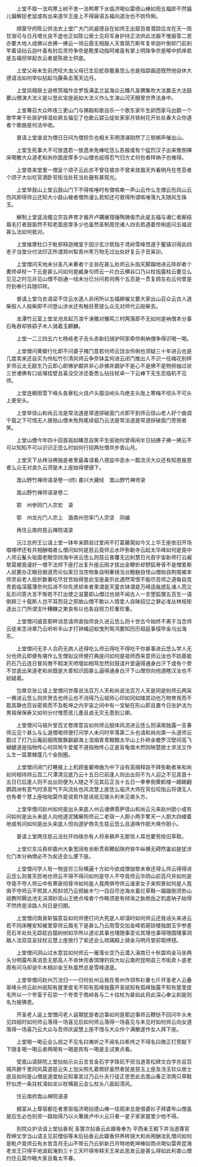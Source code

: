 <!-- { "loadSidebar": true } -->
　　上堂不取一法鸡寒上树不舍一法鸭寒下水临济喝似雷德山棒如雨五福即不然猫儿偏解捉老鼠或有出来道华王座上不得寐语五福向道汝也不妨伶俐。

　　顺蒙守府陈公供法衣上堂广大门风威德自在如师王出窟百兽潜踪应龙在天一雨甘澍可与日月增光良不虚也正如陈公居士见将军身护持正法供此法服不惟报答二恩亦要大地人成佛以衣拂一拂云一领云霞无相服人天普荫万斯年复举迦叶倒却门前刹竿着话拈云迦叶虽有肘后灵符争奈是靴里动指阿难虽有掌上明珠争奈是喉中抓痒若是五福但举起衣云者是陈居士供底。

　　上堂父母未生前虎咬大虫父母已生后蛇吞鳖鼻恁么也是指踪画迹既然他自休大德请法如何举似拈起乌藤条击落天边月。

　　上堂凤翔居士追修冥福作合罗饭满盂兰盆海众云臻凡圣猬集吹大法赢击大法鼓要山僧演大法义是以登此宝座祇如大法义作么生演山河天眼里世界法身中。

　　上堂蓦召大众昨夜三更山门与佛殿和歌自乐一个歌东家牛生卵西家马出鹅一个歌竿柬干处尿驴择湿处屙五福见了也歌云碧云绽处家家月铁树花开处处春大众你道者个歌曲是何法中收。

　　普请上堂谁说为僧日日间为僧担负也相关天明清课刚然了三顿梆声催出山。

　　上堂生死事大不可放逸若一放逸未免棒吃恁么告报或有个猛烈汉子出来推倒禅床喝散大众道老和尚你面皮厚多少山僧也祇得忍气归方丈何也者样衲子也难得。

　　上堂夜来堂里一僧呈个颂子云此亦不曾往彼亦不曾来敛眉天外看明月在苍苔者个颂子大似吃官酒卧官街当处死当处薶有甚观光。

　　上堂举鼓山上堂云鼓山门下不得咳唾时有僧咳嗽一声山云作么生僧云伤风山云伤风即得师云还知大小鼓山被者僧热谩么若知还可救得所谓咳唾落九天随风生珠玉。

　　解制上堂竖法幢立宗旨养育才器开卢韝展钳锤陶铸俊杰此是五福与诸仁者厮结眉毛打者鼓笛然不知老面皮厚多少也虽然圣制周完诸人四去若遇着伶俐底问五福说甚么法如何抵对。

　　上堂维摩杜口于毗邪释迦掩室于因沙玄沙筑指于鸢岭雪峰悟道于鳌镇识得此四老子当堂分付法印正所谓郑州梨青州枣万物无过出处好复云子丑寅卯。

　　上堂僧问天地未分圣凡未著者个主翁在甚么处师云头指天脚蹋地进云除却者个聻师卓杖一下云是甚么问如何是臧身句师云一片白云横谷口乃以杖指露柱云要见么见见之时见非见山僧不妨通一线未分已分问若何两个五百是一贯复顾左右云何曾是符到奉行兵随印转。

　　普请上堂乌衣语梁不住云水道人非闲所以五福梆催又要大家出山召众云古人道柴般人人般柴即不问登山涉水还有触目菩提么众无对师代云般柴去。

　　龙潭竹云室上堂龙池龙起万浪千涛雅对雅鸣三村两落即不无如何是衲僧本分事石龟吞却铁鹞子木人骑着玉麒麟。

　　上堂一二三四五六七杨岐老子舌头赤新妇骑驴阿家牵伶俐衲僧争得识喝一喝。

　　上堂僧问黄檗行化即不问婆子掩门意若何师云饶汝伶俐也须疑三十年进云也是几度卖来还自买为怜松竹引清风师云争奈钵盂何进云闭门推出人不识一任梅花别样芗师云太无猒生乃云即心即佛驴觑井非心非佛井觑驴不是心不是佛不是物担枷过状三世诸佛有口祇堪挂壁且喜没交涉还委悉么拈拄杖卓一下云棒下无生忍临机不见师。

　　上堂连朝雨雪下峰头各寮松火烧卢头猿没岭头鸟绝支头陇上寒梅不彻头不可头上更安头。

　　上堂举径山和尚云法是常法道是常道拶破面门点即不到师云径山老人好个曲调千载之下可惜无人接拍山僧未免狗尾续貂乃云法是常法道是常道拶破面门旁观者笑。

　　上堂山僧今年四十回首祇如瞚息自笑平生驱驰何曾得闲半日拈拂子拂一拂云不可以知知不可以识识正恁么时如何行招两社僧共步青山月。

　　上堂天下丛林浴佛独是者里最毒请看八德盆中恶水一瓢浇沃大众还有知恩报恩者么众无对良久云须是木上座始得便擿下。

　　嵩山野竹禅师语录卷一(终)
嘉兴大藏经　嵩山野竹禅师录


　　嵩山野竹禅师语录卷二

　　鄂　州参同门人宗宏　录

　　鄂　州龙光门人宗上　潞南州兜率门人宗坚　同编

　　再住云南府慈云禅院语录

　　沅江总府王公请上堂一钵年来颇自过爱闲不打葛藤窝如今又上华王座依旧开场唱哩啰还有共相酬唱者么僧问如何是慈云竟师云水环弥勒寺云起太华峰如何是竟中人师云髼头垢面老眼空四海中进云恁么则慈云普覆无边刹慧日光吞宇宙新师打云阇黎莫被竟谩好一僧不法师下座打出复升座云刚才拔出金鞭折却野狐脊骨不是憎爱斯人祇要办正眼目据道而论似杲日当空物象自明秦镜当台魑魅自怪山僧始自荆南被本师灵岩老人屈折数番吃尽甘苦始得登此宝座虽忻此遇然常恨不能尽吾师之道每自克责若临深履薄奈何后进不仰先贤却来者里谓是天童衣钵谓是万峰适胤惑乱诸人而又乱形问答大言不惭若不打出使之滋蔓即山僧过也胡不闻古人一言堕狐狸五百生一语倒屙三十载斯人岂不耳而目之邪故山僧不敢以人情爱人自昧招愆之罪必准丛林规矩逐出三门所谓支叶糟糠之柬良有以也各自努力珍重珍重。

　　上堂僧问威音那畔消息请师直指师良久进云恁么则十世古今始终不离于当念师云徒来念诗章乃云听听丰山才打钟蝇迎蚁曳列鸳鸿要知历历祖庭事侵早金乌出海东。

　　上堂僧问无手人合药无病人还得吃么师云得吃不得吃干你甚事进云恁么学人无分也师云即便有堪作么生僧拟议师便打典座问如何是祖师西来意师云汝也不妨善能药石乃云连日冒风倦不暇泼天喷嚏如相骂忽然挝鼓请升堂逼得通身白汗下或有个旁不甘底出来道老和尚既是大善知识因甚么逼得通身白汗下山僧但向他道瞎汉汝也不妨疑着。

　　包章京张公请上堂僧问世尊说法百万人天和尚说法百万人天是同是别师云两采一赛进云恁么则庆贺去也师云也不消得乃云祖师心印如冈如陵其动也万物育焉而不盈其静也百谷密焉而不及乾坤之内宇宙之间中有一宝秘在形山即且置今日张护法为男祖保保寿又如何分付惟愿孩儿愚且卤无灾无患到公卿。

　　上堂僧问马祖升堂百丈卷席意旨如何师云脱体风流进云恁么则滇南独露一支春师云见个甚么与么道僧喝师便打问学人未问时早落第二头也请和尚向第一头道师云勘过了打乃云庵前细雨飘飘飖飖海上湿烟青青黯黯太华山上扑碎金蟾罗汉壁间高飞蝴蜨道是指物传心何异牦牛爱尾不道指物传心正是盲龟值木然则映楚居士求法又作么生一篮栗棘蓬几个金刚圈。

　　上堂僧问闭门打睡接上上机顾鉴颦呻曲为中下设有高揖释迦不拜弥勒者来和尚如何相待师云百二尺潭清见底乃云十五日已前逢人则出出则不为人迎之不见其首十五日已后逢人则不出出则便为人随之不见其后正当十五日一拳拳倒黄鹤楼一踢踢翻鹦鹉洲有意气时添意气不风流处也风流慧上座恁么临济大师在背后咬指云将谓无人也有者个慧上座咄咄莫作是说若作是说祇见锥头利未见凿头方。

　　上堂举僧问赵州如何是出头来底人州云诸佛菩萨径山和尚云元来赵州胆小或有问如何是出头来底人向他道泥猪癞狗师云二老宿一人胆小两手擎天一人胆大四棱着地或有问如何是出头来底人但向道驴唇先生慈云恁么且道唤作胆大唤作胆小。

　　普请上堂两住慈云法社开四缘亦有人将来梆声无那惊人耳也要劳拴旧草鞋。

　　上堂烂东瓜吞却嘉州大象宽阔有余断贯索鞭起陕府铁牛纵横无碍然虽如是犹涉化门本分衲僧必不为矣还会么便下座。

　　上堂僧问学人有一物竖穷三际横遍十方如今欲成僧伽黎未审还得么师云得得进云恁么则普天匝地也师云不得不得问如何是夺人不夺竟师云华阴山前百尺井如何是夺竟不夺人师云中有寒泉彻骨冷如何是人竟两俱夺师云谁家女子来照景如何是人竟俱不夺师云不照其人照斜领乃云把破木勺一舀舀尽沧海水着烂草鞋一蹋蹋倒须弥山祇教阿耨达池无涓滴妙高山王绝点埃者个作略须是有倾湫之埶倒岳之机底衲子始得不然终是涂路人何日是归期。

　　上堂僧问南泉斩猫意旨如何师便打问大死底人却涽时如何师云还我话头来进云若不同床睡安知被里穿师云眉毛下是甚么乃云雨雪交加金峰若葩琼楼独朗玉宇参差觅石羊处处无踪趁白猿树树如华所以道论其事也理随事变论其理也事得理圆理事洞融人法双显呈拄杖云慧上座放行了矣还会么琉璃殿上骑金马明月堂前辊绣毬。

　　上堂僧问洞山过水意旨如何师云一雁落长空乃云潜入滇南已十秋碧鸡金马坐两头分明露布真消息无那高人不肯休兜香饵理钓钩大似云南府昆明县三市街卖卜底老周有问马却说牛木相卯金王秋虽然总是雪峰道底。

　　上堂举僧问赵州万法归一一归何处州云我在青州作领布衫重七斤开圣老人云叠翠峰头师云赵州祇知有屋里皮毛不知有孤峰独露开圣祇知有孤峰独露不知有屋里皮毛所以一个夸富于石崇一个夸贵于商岭各与二十拄杖为甚如此将此深心奉尘刹是则名为报佛恩。

　　开圣老人诞上堂僧问老人诞期犹是者边事如何是那边事师云鞭挞不回问牛头未见四祖时如何师云落得一场喜见后如何师云落得一场喜见与未见时如何师云向女道落得一场喜乃云大众与吾师庆诞慧上座不惜与大众作个满散遂作女人拜下座。

　　上堂喝一喝云会么视之不见名曰夷听之不闻名曰希抟之不得名曰微正打旁敲下下随复喝一喝云者两喝有一喝是宾有一喝是主试柬点看。

　　受嵩山请辞院上堂拈帖示众云言言金石字字珠玑不但当道青松碑文白字亦且百城共腑千里同风莫道慈云矢上加尖照孔着楔好虽然者犹是慈玉上座及汤玉钦众居士底且如何是山僧底遂度帖云知事宣过乃云仆夫行徒正思思此去嵩山春正浓两只草鞋狞似虎一条拄杖涽如龙以杖横肩云会么杖头八面起清风。

　　住云南府嵩山禅院语录

　　据室从上尊宿都在者里驱临济喝拈德山棒一往观来总是借婆衫子拜婆年山僧虽是后生必也别资一路始得乃以火箸拨卢中火云只者一星子家家屋里少他不得。

　　到院众护法请上堂拈香祝
圣罢次拈香云此瓣香奉为
平西亲王殿下并当道尊官荐绅文学当山请主见前僧俗等末后拈香云此瓣香供养砖镜大和尚用酬法乳僧问如何是毗卢竟师云有水皆含月无山不带云乃云斩新日月特地乾坤棒如雨点喝似雷奔昆海老龙王只得平地波起淹到三十三天吓得帝释天王来此恶发云是甚么得如此利害山僧约住云莫作瞋大家且看太平春。

